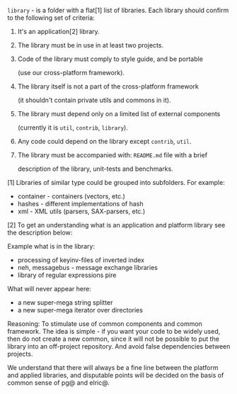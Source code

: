 `library` - is a folder with a flat[1] list of libraries. Each library should
confirm to the following set of criteria:

1.  It's an application[2] library.

2.  The library must be in use in at least two projects.

3.  Code of the library must comply to style guide, and be portable

    (use our cross-platform framework).
4.  The library itself is not a part of the cross-platform framework

    (it shouldn't contain private utils and commons in it).

5.  The library must depend only on a limited list of external components

    (currently it is `util`, `contrib`, `library`).

6.  Any code could depend on the library except `contrib`, `util`.

7.  The library must be accompanied with: `README.md` file with a brief

    description of the library, unit-tests and benchmarks.



[1] Libraries of similar type could be grouped into subfolders. For example:

* container       - containers (vectors, etc.)
* hashes          - different implementations of hash
* xml             - XML utils (parsers, SAX-parsers, etc.)

[2] To get an understanding what is an application and platform library see the description below:

Example what is in the library:

* processing of keyinv-files of inverted index
* neh, messagebus - message exchange libraries
* library of regular expressions pire

What will never appear here:

* a new super-mega string splitter
* a new super-mega iterator over directories

Reasoning: To stimulate use of common components and common framework.
The idea is simple - if you want your code to be widely used, then do not create
a new common, since it will not be possible to put the library into an
off-project repository. And avoid false dependencies between projects.

We understand that there will always be a fine line between the platform and
applied libraries, and disputable points will be decided on the basis of
common sense of pg@ and elric@.
